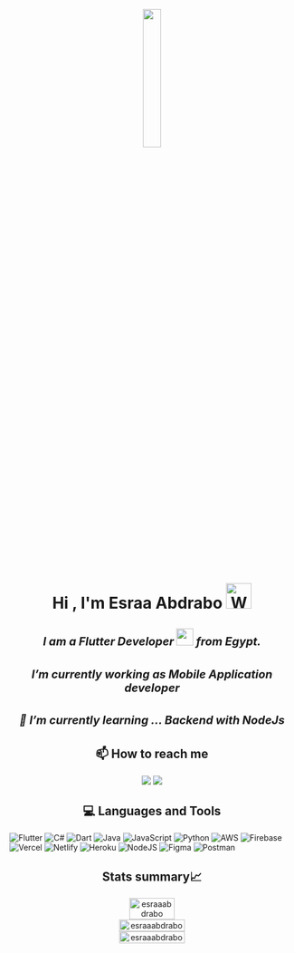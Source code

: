 <p align="center"><img src="https://i.gifer.com/JXA0.gif" width="25%" />
<h1 align="center"> Hi , I'm Esraa Abdrabo <img src="https://raw.githubusercontent.com/nixin72/nixin72/master/wave.gif"
        alt="Waving hand animated gif" height="45" width="45" /></h1>
</p>
<h5 align="center" style="font-size: 1.25rem;"> I am a Flutter Developer
    <img src="https://media.giphy.com/media/WUlplcMpOCEmTGBtBW/giphy.gif" width="30"> from
    Egypt.
</h5>

<h5 align="center" style="font-size: 1.25rem;"> I’m currently working as Mobile Application developer</h5>
<h5 align="center" style="font-size: 1.25rem;"> 🌱 I’m currently learning ... Backend with NodeJs</h5>
<h2 align="center">📫 How to reach me </h2>


<p align="center"><a href="https://linkedin.com/in/esraa-abdrabo-71563421a/" target="blank"><img
            src="https://img.icons8.com/color/35/000000/linkedin.png" /></a> <a href="mailto:esraaabdrabo23@gmail.com" target="blank"><img
            src="https://img.icons8.com/color/35/000000/gmail.png" /></a>
</p>
<h2 align="center"> 💻 Languages and Tools</h2>
<p align="center">

![Flutter](https://img.shields.io/badge/Flutter-%2302569B.svg?style=for-the-badge&logo=Flutter&logoColor=white) ![C#](https://img.shields.io/badge/c%23-%23239120.svg?style=for-the-badge&logo=c-sharp&logoColor=white) ![Dart](https://img.shields.io/badge/dart-%230175C2.svg?style=for-the-badge&logo=dart&logoColor=white)  ![Java](https://img.shields.io/badge/java-%23ED8B00.svg?style=for-the-badge&logo=java&logoColor=white) ![JavaScript](https://img.shields.io/badge/javascript-%23323330.svg?style=for-the-badge&logo=javascript&logoColor=%23F7DF1E) ![Python](https://img.shields.io/badge/python-3670A0?style=for-the-badge&logo=python&logoColor=ffdd54) ![AWS](https://img.shields.io/badge/AWS-%23FF9900.svg?style=for-the-badge&logo=amazon-aws&logoColor=white) ![Firebase](https://img.shields.io/badge/firebase-%23039BE5.svg?style=for-the-badge&logo=firebase) ![Vercel](https://img.shields.io/badge/vercel-%23000000.svg?style=for-the-badge&logo=vercel&logoColor=white) ![Netlify](https://img.shields.io/badge/netlify-%23000000.svg?style=for-the-badge&logo=netlify&logoColor=#00C7B7) ![Heroku](https://img.shields.io/badge/heroku-%23430098.svg?style=for-the-badge&logo=heroku&logoColor=white)   ![NodeJS](https://img.shields.io/badge/node.js-6DA55F?style=for-the-badge&logo=node.js&logoColor=white)  ![Figma](https://img.shields.io/badge/figma-%23F24E1E.svg?style=for-the-badge&logo=figma&logoColor=white)  ![Postman](https://img.shields.io/badge/Postman-FF6C37?style=for-the-badge&logo=postman&logoColor=white)




<h2 align="center"> Stats summary📈</h2>

<div align="center" style="display: flex; flex-direction: column; align-items: center;">
    <img width="40%"
        src="https://github-readme-stats.vercel.app/api/top-langs?username=esraaabdrabo&show_icons=true&theme=dracula&title_color=ff8000&text_color=ffffff&bg_color=000000&locale=en&layout=compact&hide_border=true"
        alt="esraaabdrabo" />
    <img width="48%"
        src="https://github-readme-stats.vercel.app/api?username=esraaabdrabo&show_icons=true&theme=dracula&title_color=ff8000&text_color=ffffff&bg_color=000000&locale=en&hide_border=true"
        alt="esraaabdrabo" />
    <img width="48%"
        src="https://github-readme-streak-stats.herokuapp.com/?user=esraaabdrabo&theme=highcontrast&hide_border=true"
        alt="esraaabdrabo" />
</div>
